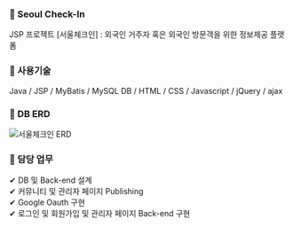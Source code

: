 ### 📌 Seoul Check-In
JSP 프로젝트 [서울체크인]
: 외국인 거주자 혹은 외국인 방문객을 위한 정보제공 플랫폼
  
  

### 📌 사용기술
Java / JSP / MyBatis / MySQL DB / HTML / CSS / Javascript / jQuery / ajax
  
    
    
### 📌 DB ERD
![서울체크인 ERD](https://user-images.githubusercontent.com/114063255/209525747-536c57a4-531e-406b-99ca-5611eb75b6d8.png)
  
    

### 📌 담당 업무
✔ DB 및 Back-end 설계<br>
✔ 커뮤니티 및 관리자 페이지 Publishing<br>
✔ Google Oauth 구현<br>
✔ 로그인 및 회원가입 및 관리자 페이지 Back-end 구현



